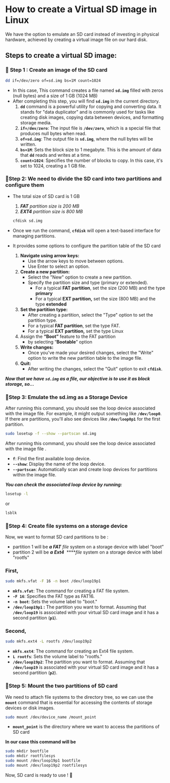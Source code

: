 

# How to create a Virtual SD image in Linux

We have the option to emulate an SD card instead of investing in physical hardware, achieved by creating a virtual image file on our hard disk.

## ****Steps to create a virtual SD image:****

### 📌 **Step 1 : Create an image of the SD card**

```bash
dd if=/dev/zero of=sd.img bs=1M count=1024
```

- In this case, This command creates a file named **`sd.img`** filled with zeros (null bytes) and a size of 1 GB (1024 MB)
- After completing this step, you will find **`sd.img`** in the current directory.
    1. **`dd`** command is a powerful utility for copying and converting data. It stands for "data duplicator" and is commonly used for tasks like creating disk images, copying data between devices, and formatting storage media.
    2. **`if=/dev/zero`**: The input file is **`/dev/zero`**, which is a special file that produces null bytes when read.
    3. **`of=sd.img`**: The output file is **`sd.img`**, where the null bytes will be written.
    4. **`bs=1M`**: Sets the block size to 1 megabyte. This is the amount of data that **`dd`** reads and writes at a time.
    5. **`count=1024`**: Specifies the number of blocks to copy. In this case, it's set to 1024, creating a 1 GB file.

### 📌**Step 2: We need to divide the SD card into two partitions and configure them**

- The total size of SD card is 1 GB
    1. ***FAT** partition size is  200 MB*
    2. ***EXT4** partition size is 800 MB*
    
    ```bash
    cfdisk sd.img
    ```
    
- Once we run the command, **`cfdisk`** will open a text-based interface for managing partitions.
- It provides some options to configure the partition table of the SD card
    1. **Navigate using arrow keys:**
        - Use the arrow keys to move between options.
        - Use Enter to select an option.
    2. **Create a new partition:**
        - Select the "New" option to create a new partition.
        - Specify the partition size and type (primary or extended).
            - For a typical **FAT partition**, set the size (200 MB) and the type **primary**
            - For a typical **EXT partition,** set the size (800 MB) and the type **extended**
    3. **Set the partition type:**
        - After creating a partition, select the "Type" option to set the partition type.
        - For a typical **FAT partition**, set the type FAT.
        - For a typical **EXT partition,** set the type Linux
    4. Assign the **“Boot”** feature to the FAT partition
        - by selecting “**Bootable**” option
    5. **Write changes:**
        - Once you've made your desired changes, select the "Write" option to write the new partition table to the image file.
    6. **Quit:**
        - After writing the changes, select the "Quit" option to exit **`cfdisk`**.

***Now that we have `sd.img` as a file, our objective is to use it as block storage, so…***

### 📌Step 3: **Emulate the sd.img as a Storage Device**

After running this command, you should see the loop device associated with the image file. For example, it might output something like **`/dev/loop0`**. If there are partitions, you'll also see devices like **`/dev/loop0p1`** for the first partition.

```bash
sudo losetup -f --show --partscan sd.img
```

After running this command, you should see the loop device associated with the image file .

- **`f`**: Find the first available loop device.
- **`--show`**: Display the name of the loop device.
- **`--partscan`**: Automatically scan and create loop devices for partitions within the image file.

***You can check the associated loop device by running:***

```bash
losetup -l
```

or 

```bash
lsblk
```

### 📌**Step 4: Create file systems on a storage device**

Now, we want to format SD card partitions to be :

- partition 1 will be ***a FAT** file* system on a storage device with label "boot”
- partition 2 will be ***a*** ***Ext4***  *****file* system on a storage device with label "rootfs"

### First,

```bash
sudo mkfs.vfat -F 16 -n boot /dev/loop19p1
```

- **`mkfs.vfat`**: The command for creating a FAT file system.
- **`-F 16`**: Specifies the FAT type as FAT16.
- **`-n boot`**: Sets the volume label to "boot."
- **`/dev/loop19p1` :** The partition you want to format. Assuming that **`/dev/loop19`** is associated with your virtual SD card image and it has a second partition (**`p1`**).

### Second,

```bash
sudo mkfs.ext4 -L rootfs /dev/loop19p2
```

- **`mkfs.ext4`**: The command for creating an Ext4 file system.
- **`L rootfs`**: Sets the volume label to "rootfs."
- **`/dev/loop19p2`**: The partition you want to format. Assuming that **`/dev/loop19`** is associated with your virtual SD card image and it has a second partition (**`p2`**).

### 📌Step 5: Mount the two partitions of SD card

We need to attach file systems to the directory tree, so we can use the **`mount`** command that is essential for accessing the contents of storage devices or disk images.

```bash
sudo mount /dev/device_name /mount_point
```

- **`mount_point`** is the directory where we want to access the partitions of SD card

**In our case this command will be**

```bash
sudo mkdir bootfile
sudo mkdir rootfilesys
sudo mount /dev/loop19p1 bootfile
sudo mount /dev/loop19p2 rootfilesys
```

Now, SD card is ready to use ! 🎃
